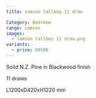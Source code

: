```yaml
---
title: samson tallboy 11 draw

Category: Bedroom
range: samson
images:
  - samson tallboy 11 draw.png
variants:
  - price: 69500
---
```

Solid N.Z. Pine in Blackwood finish

11 draws

L1200xD420xH1220 mm